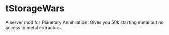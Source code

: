 tStorageWars
============
A server mod for Planetary Annihilation. Gives you 50k starting metal but no access to metal extractors.
